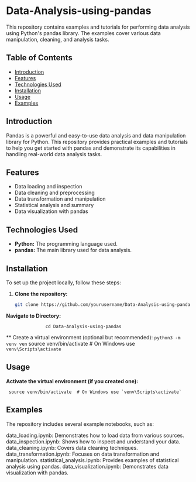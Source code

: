 # Data-Analysis-using-pandas

This repository contains examples and tutorials for performing data analysis using Python's pandas library. The examples cover various data manipulation, cleaning, and analysis tasks.

## Table of Contents

- [Introduction](#introduction)
- [Features](#features)
- [Technologies Used](#technologies-used)
- [Installation](#installation)
- [Usage](#usage)
- [Examples](#examples)
## Introduction

Pandas is a powerful and easy-to-use data analysis and data manipulation library for Python. This repository provides practical examples and tutorials to help you get started with pandas and demonstrate its capabilities in handling real-world data analysis tasks.

## Features

- Data loading and inspection
- Data cleaning and preprocessing
- Data transformation and manipulation
- Statistical analysis and summary
- Data visualization with pandas

## Technologies Used

- **Python:** The programming language used.
- **pandas:** The main library used for data analysis.

## Installation

To set up the project locally, follow these steps:

1. **Clone the repository:**
   ```bash
   git clone https://github.com/yourusername/Data-Analysis-using-pandas.git

  **Navigate to Directory:**
       
      
                   cd Data-Analysis-using-pandas

** Create a virtual environment (optional but recommended):
           `python3 -m venv ven`
          source venv/bin/activate  # On Windows use `venv\Scripts\activate`
## Usage
**Activate the virtual environment (if you created one):**

     source venv/bin/activate  # On Windows use `venv\Scripts\activate`
## Examples

The repository includes several example notebooks, such as:

data_loading.ipynb: Demonstrates how to load data from various sources.
data_inspection.ipynb: Shows how to inspect and understand your data.
data_cleaning.ipynb: Covers data cleaning techniques.
data_transformation.ipynb: Focuses on data transformation and manipulation.
statistical_analysis.ipynb: Provides examples of statistical analysis using pandas.
data_visualization.ipynb: Demonstrates data visualization with pandas.
